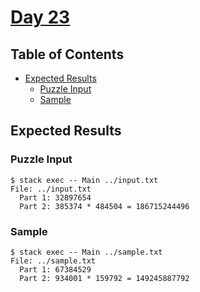 # [Day 23](https://adventofcode.com/2020/day/23)

## Table of Contents

- [Expected Results](#expected-results)
  - [Puzzle Input](#puzzle-input)
  - [Sample](#sample)

## Expected Results

### Puzzle Input

```console
$ stack exec -- Main ../input.txt
File: ../input.txt
  Part 1: 32897654
  Part 2: 385374 * 484504 = 186715244496
```

### Sample

```console
$ stack exec -- Main ../sample.txt
File: ../sample.txt
  Part 1: 67384529
  Part 2: 934001 * 159792 = 149245887792
```
